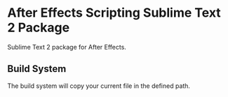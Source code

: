 After Effects Scripting Sublime Text 2 Package
============================================

Sublime Text 2 package for After Effects. 

## Build System
The build system will copy your current file in the defined path.